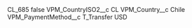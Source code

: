 <?xml version="1.0" encoding="UTF-8"?>
<CustomMetadata xmlns="http://soap.sforce.com/2006/04/metadata" xmlns:xsi="http://www.w3.org/2001/XMLSchema-instance" xmlns:xsd="http://www.w3.org/2001/XMLSchema">
    <label>CL_685</label>
    <protected>false</protected>
    <values>
        <field>VPM_CountryISO2__c</field>
        <value xsi:type="xsd:string">CL</value>
    </values>
    <values>
        <field>VPM_Country__c</field>
        <value xsi:type="xsd:string">Chile</value>
    </values>
    <values>
        <field>VPM_PaymentMethod__c</field>
        <value xsi:type="xsd:string">T_Transfer USD</value>
    </values>
</CustomMetadata>
